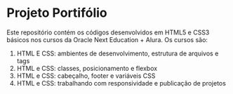 # Projeto Portifólio
Este repositório contém os códigos desenvolvidos em HTML5 e CSS3 básicos nos cursos da Oracle Next Education + Alura. Os cursos são:
1. HTML E CSS: ambientes de desenvolvimento, estrutura de arquivos e tags
2. HTML e CSS: classes, posicionamento e flexbox
3. HTML e CSS: cabeçalho, footer e variáveis CSS
4. HTML e CSS: trabalhando com responsividade e publicação de projetos